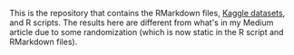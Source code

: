 This is the repository that contains the RMarkdown files, [Kaggle datasets](https://www.kaggle.com/c/titanic), and R scripts. The results here are different from what's in my Medium article due to some randomization (which is now static in the R script and RMarkdown files).
